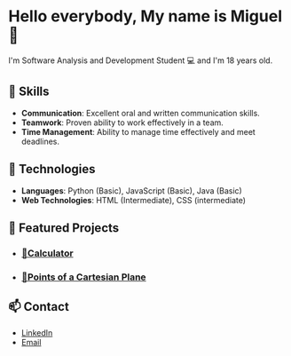 # Hello everybody, My name is Miguel 👋


I'm Software Analysis and Development Student 💻 and I'm 18 years old. 


## 💼 Skills

- **Communication**: Excellent oral and written communication skills.
- **Teamwork**: Proven ability to work effectively in a team.
- **Time Management**: Ability to manage time effectively and meet deadlines.


## 🚀 Technologies

- **Languages**: Python (Basic), JavaScript (Basic), Java (Basic)
- **Web Technologies**: HTML (Intermediate), CSS (intermediate)


## 🌟 Featured Projects

- ### [ 🔢Calculator](https://github.com/Miguelml1219/Small-Calculator)


- ### [📐Points of a Cartesian Plane](https://github.com/Miguelml1219/WorkShops-Python)

## 📫 Contact

- [LinkedIn](https://www.linkedin.com/in/miguel-medina-ladino-087a35312)
- [Email](mailto:miguel.medina1111@soy.sena.edu.co)

